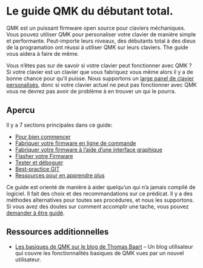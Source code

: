 # Le guide QMK du débutant total.

QMK est un puissant firmware open source pour claviers méchaniques. Vous pouvez utiliser QMK pour personaliser votre clavier de manière simple et performante. Peut-importe leurs niveaux, des débutants total à des dieux de la programation ont réussi à utiliser QMK sur leurs claviers. The guide vous aidera à faire de même.

Vous n’êtes pas sur de savoir si votre clavier peut fonctionner avec QMK ? Si votre clavier est un clavier que vous fabriquez vous même alors il y a de bonne chance pour qu’il puisse. Nous supportons un [large panel de clavier personalisés](http://qmk.fm/keyboards/), donc si votre clavier actuel ne peut pas fonctionner avec QMK vous ne devrez pas avoir de problème à en trouver un qui le pourra.

## Apercu

Il y a 7 sections principales dans ce guide:

* [Pour bien commencer](newbs_getting_started.md)
* [Fabriquer votre firmware en ligne de commande](newbs_building_firmware.md)
* [Fabriquer votre firmware à l’aide d’une interface graphique](newbs_building_firmware_configurator.md)
* [Flasher votre Firmware](newbs_flashing.md)
* [Tester et déboguer](newbs_testing_debugging.md)
* [Best-practice GIT](newbs_best_practices.md)
* [Ressources pour en apprendre plus](newbs_learn_more_resources.md)

Ce guide est orienté de manière à aider quelqu’un qui n’a jamais compilé de logiciel. Il fait des choix et des recommandations sur ce prédicat. Il y a des méthodes alternatives pour toutes ses procédures, et nous les supportons. Si vous avez des doutes sur comment accomplir une tache, vous pouvez [demander à être guidé](getting_started_getting_help.md).

## Ressources additionnelles

* [Les basiques de QMK sur le blog de Thomas Baart](https://thomasbaart.nl/category/mechanical-keyboards/firmware/qmk/qmk-basics/) – Un blog utilisateur qui couvre les fonctionnalités basiques de QMK vues par un nouvel utilisateur.
